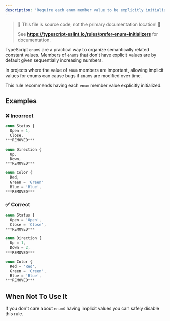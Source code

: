 ```yaml
---
description: 'Require each enum member value to be explicitly initialized.'
---
```


> 🛑 This file is source code, not the primary documentation location! 🛑
>
> See **https://typescript-eslint.io/rules/prefer-enum-initializers** for documentation.

TypeScript `enum`s are a practical way to organize semantically related constant values.
Members of `enum`s that don't have explicit values are by default given sequentially increasing numbers.

In projects where the value of `enum` members are important, allowing implicit values for enums can cause bugs if `enum`s are modified over time.

This rule recommends having each `enum` member value explicitly initialized.

## Examples

<!--tabs-->

### ❌ Incorrect

```ts
enum Status {
  Open = 1,
  Close,
***REMOVED***

enum Direction {
  Up,
  Down,
***REMOVED***

enum Color {
  Red,
  Green = 'Green'
  Blue = 'Blue',
***REMOVED***
```

### ✅ Correct

```ts
enum Status {
  Open = 'Open',
  Close = 'Close',
***REMOVED***

enum Direction {
  Up = 1,
  Down = 2,
***REMOVED***

enum Color {
  Red = 'Red',
  Green = 'Green',
  Blue = 'Blue',
***REMOVED***
```

## When Not To Use It

If you don't care about `enum`s having implicit values you can safely disable this rule.
